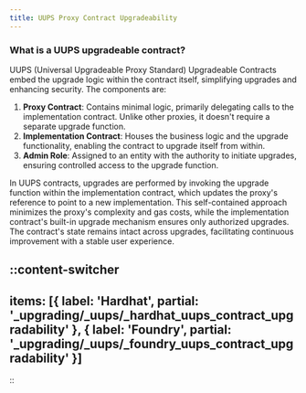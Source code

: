 ```yaml
---
title: UUPS Proxy Contract Upgradeability
---
```


### What is a UUPS upgradeable contract?
UUPS (Universal Upgradeable Proxy Standard) Upgradeable Contracts embed the upgrade logic
within the contract itself, simplifying upgrades and enhancing security. The components are:

1. **Proxy Contract**: Contains minimal logic, primarily delegating calls to the implementation
contract. Unlike other proxies, it doesn't require a separate upgrade function.
1. **Implementation Contract**: Houses the business logic and the upgrade functionality,
enabling the contract to upgrade itself from within.
1. **Admin Role**: Assigned to an entity with the authority to initiate upgrades, ensuring
controlled access to the upgrade function.

In UUPS contracts, upgrades are performed by invoking the upgrade function within the
implementation contract, which updates the proxy's reference to point to a new implementation.
This self-contained approach minimizes the proxy's complexity and gas costs, while the
implementation contract's built-in upgrade mechanism ensures only authorized upgrades.
The contract's state remains intact across upgrades, facilitating continuous improvement
with a stable user experience.

::content-switcher
---
items: [{
  label: 'Hardhat',
  partial: '_upgrading/_uups/_hardhat_uups_contract_upgradability'
}, {
  label: 'Foundry',
  partial: '_upgrading/_uups/_foundry_uups_contract_upgradability'
}]
---
::
